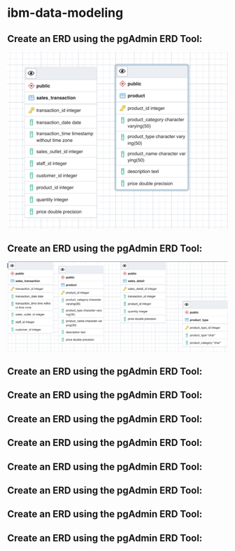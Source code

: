 # ibm-data-modeling

## Create an ERD using the pgAdmin ERD Tool:
![task3b](Task3B.png)

## Create an ERD using the pgAdmin ERD Tool:
![task4b](Task4B.png)

## Create an ERD using the pgAdmin ERD Tool:

## Create an ERD using the pgAdmin ERD Tool:

## Create an ERD using the pgAdmin ERD Tool:

## Create an ERD using the pgAdmin ERD Tool:

## Create an ERD using the pgAdmin ERD Tool:

## Create an ERD using the pgAdmin ERD Tool:

## Create an ERD using the pgAdmin ERD Tool:

## Create an ERD using the pgAdmin ERD Tool:

